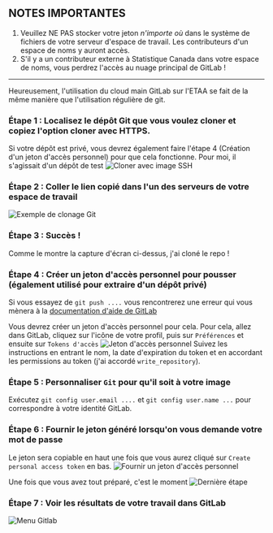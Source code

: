 ## __NOTES IMPORTANTES__
1) Veuillez NE PAS stocker votre jeton _n'importe où_ dans le système de fichiers de votre serveur d'espace de travail. Les contributeurs d'un espace de noms y auront accès.
2) S'il y a un contributeur externe à Statistique Canada dans votre espace de noms, vous perdrez l'accès au nuage principal de GitLab !

-------------------


Heureusement, l'utilisation du cloud main GitLab sur l'ETAA se fait de la même manière que l'utilisation régulière de git. 

### Étape 1 : Localisez le dépôt Git que vous voulez cloner et copiez l'option cloner avec HTTPS.
Si votre dépôt est privé, vous devrez également faire l'étape 4 (Création d'un jeton d'accès personnel) pour que cela fonctionne. 
Pour moi, il s'agissait d'un dépôt de test 
![Cloner avec image SSH](https://user-images.githubusercontent.com/23174198/217060353-ba229ced-b5c1-4eae-8878-9608835cc65f.png)

### Étape 2 : Coller le lien copié dans l'un des serveurs de votre espace de travail
![Exemple de clonage Git](https://user-images.githubusercontent.com/23174198/217060697-535df6c1-d9bb-4bc3-a42b-9f085a5386d5.png)

### Étape 3 : Succès ! 
Comme le montre la capture d'écran ci-dessus, j'ai cloné le repo !

### Étape 4 : Créer un jeton d'accès personnel pour pousser (également utilisé pour extraire d'un dépôt privé)
Si vous essayez de `git push ....` vous rencontrerez une erreur qui vous mènera à la [documentation d'aide de GitLab](https://gitlab.k8s.cloud.statcan.ca/help/user/profile/account/two_factor_authentication.md#error-http-basic-access-denied-the-provided-password-or-token-)

Vous devrez créer un jeton d'accès personnel pour cela. Pour cela, allez dans GitLab, cliquez sur l'icône de votre profil, puis sur `Préférences` et ensuite sur `Tokens d'accès`
![Jeton d'accès personnel](https://user-images.githubusercontent.com/23174198/217061060-122dded8-dc80-46ce-a907-a85913cf5dd7.png)
Suivez les instructions en entrant le nom, la date d'expiration du token et en accordant les permissions au token (j'ai accordé `write_repository`).

### Étape 5 : Personnaliser `Git` pour qu'il soit à votre image
Exécutez `git config user.email ....` et `git config user.name ...` pour correspondre à votre identité GitLab.

### Étape 6 : Fournir le jeton généré lorsqu'on vous demande votre mot de passe
Le jeton sera copiable en haut une fois que vous aurez cliqué sur `Create personal access token` en bas.
![Fournir un jeton d'accès personnel](https://user-images.githubusercontent.com/23174198/217062846-03a715f1-ded5-4d80-ad4b-c647ae5e30fd.png)

Une fois que vous avez tout préparé, c'est le moment
![Dernière étape](https://user-images.githubusercontent.com/23174198/217063198-c1bd6c3a-ebc5-444d-98ba-24ef32faa20e.png)


### Étape 7 : Voir les résultats de votre travail dans GitLab
![Menu Gitlab](https://user-images.githubusercontent.com/23174198/217063990-efaa8e81-a0eb-4b6d-842e-2ca3112bb4f7.png)
